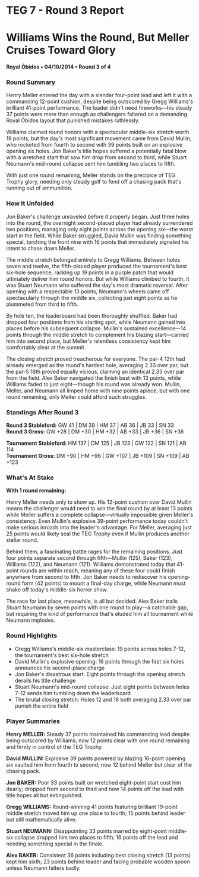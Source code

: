 # TEG 7 - Round 3 Report

# Williams Wins the Round, But Meller Cruises Toward Glory

**Royal Óbidos • 04/10/2014 • Round 3 of 4**

### Round Summary

Henry Meller entered the day with a slender four-point lead and left it with a commanding 12-point cushion, despite being outscored by Gregg Williams's brilliant 41-point performance. The leader didn't need fireworks—his steady 37 points were more than enough as challengers faltered on a demanding Royal Óbidos layout that punished mistakes ruthlessly.

Williams claimed round honors with a spectacular middle-six stretch worth 19 points, but the day's most significant movement came from David Mullin, who rocketed from fourth to second with 39 points built on an explosive opening six holes. Jon Baker's title hopes suffered a potentially fatal blow with a wretched start that saw him drop from second to third, while Stuart Neumann's mid-round collapse sent him tumbling two places to fifth.

With just one round remaining, Meller stands on the precipice of TEG Trophy glory, needing only steady golf to fend off a chasing pack that's running out of ammunition.

### How It Unfolded

Jon Baker's challenge unraveled before it properly began. Just three holes into the round, the overnight second-placed player had already surrendered two positions, managing only eight points across the opening six—the worst start in the field. While Baker struggled, David Mullin was finding something special, torching the front nine with 16 points that immediately signaled his intent to chase down Meller.

The middle stretch belonged entirely to Gregg Williams. Between holes seven and twelve, the fifth-placed player produced the tournament's best six-hole sequence, racking up 19 points in a purple patch that would ultimately deliver him round honors. But while Williams climbed to fourth, it was Stuart Neumann who suffered the day's most dramatic reversal. After opening with a respectable 13 points, Neumann's wheels came off spectacularly through the middle six, collecting just eight points as he plummeted from third to fifth.

By hole ten, the leaderboard had been thoroughly shuffled. Baker had dropped four positions from his starting spot, while Neumann gained two places before his subsequent collapse. Mullin's sustained excellence—14 points through the middle stretch to complement his blazing start—carried him into second place, but Meller's relentless consistency kept him comfortably clear at the summit.

The closing stretch proved treacherous for everyone. The par-4 12th had already emerged as the round's hardest hole, averaging 2.33 over par, but the par-5 18th proved equally vicious, claiming an identical 2.33 over par from the field. Alex Baker navigated the finish best with 13 points, while Williams faded to just eight—though his round was already won. Mullin, Meller, and Neumann all limped home with nine points apiece, but with one round remaining, only Meller could afford such struggles.

### Standings After Round 3

**Round 3 Stableford:** GW 41 | DM 39 | HM 37 | AB 36 | JB 33 | SN 33  
**Round 3 Gross:** GW +28 | DM +30 | HM +32 | AB +33 | JB +36 | SN +36

**Tournament Stableford:** HM 137 | DM 125 | JB 123 | GW 122 | SN 121 | AB 114  
**Tournament Gross:** DM +90 | HM +96 | GW +107 | JB +109 | SN +109 | AB +123

### What's At Stake

**With 1 round remaining:**

Henry Meller needs only to show up. His 12-point cushion over David Mullin means the challenger would need to win the final round by at least 13 points while Meller suffers a complete collapse—virtually impossible given Meller's consistency. Even Mullin's explosive 39-point performance today couldn't make serious inroads into the leader's advantage. For Meller, averaging just 25 points would likely seal the TEG Trophy even if Mullin produces another stellar round.

Behind them, a fascinating battle rages for the remaining positions. Just four points separate second through fifth—Mullin (125), Baker (123), Williams (122), and Neumann (121). Williams demonstrated today that 41-point rounds are within reach, meaning any of these four could finish anywhere from second to fifth. Jon Baker needs to rediscover his opening-round form (42 points) to mount a final-day charge, while Neumann must shake off today's middle-six horror show.

The race for last place, meanwhile, is all but decided. Alex Baker trails Stuart Neumann by seven points with one round to play—a catchable gap, but requiring the kind of performance that's eluded him all tournament while Neumann implodes.

### Round Highlights

- Gregg Williams's middle-six masterclass: 19 points across holes 7-12, the tournament's best six-hole stretch
- David Mullin's explosive opening: 16 points through the first six holes announces his second-place charge
- Jon Baker's disastrous start: Eight points through the opening stretch derails his title challenge
- Stuart Neumann's mid-round collapse: Just eight points between holes 7-12 sends him tumbling down the leaderboard
- The brutal closing stretch: Holes 12 and 18 both averaging 2.33 over par punish the entire field

### Player Summaries

**Henry MELLER:** Steady 37 points maintained his commanding lead despite being outscored by Williams; now 12 points clear with one round remaining and firmly in control of the TEG Trophy.

**David MULLIN:** Explosive 39 points powered by blazing 16-point opening six vaulted him from fourth to second; now 12 behind Meller but clear of the chasing pack.

**Jon BAKER:** Poor 33 points built on wretched eight-point start cost him dearly; dropped from second to third and now 14 points off the lead with title hopes all but extinguished.

**Gregg WILLIAMS:** Round-winning 41 points featuring brilliant 19-point middle stretch moved him up one place to fourth; 15 points behind leader but still mathematically alive.

**Stuart NEUMANN:** Disappointing 33 points marred by eight-point middle-six collapse dropped him two places to fifth; 16 points off the lead and needing something special in the finale.

**Alex BAKER:** Consistent 36 points including best closing stretch (13 points) kept him sixth; 23 points behind leader and facing probable wooden spoon unless Neumann falters badly.



